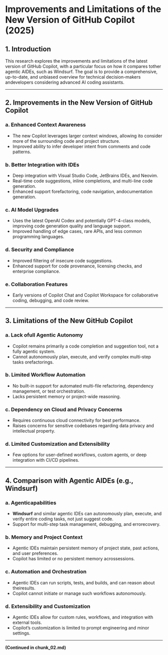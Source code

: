 # Improvements and Limitations of the New Version of GitHub Copilot (2025)

## 1. Introduction
This research explores the improvements and limitations of the latest version of GitHub Copilot, with a particular focus on how it compares tother agentic AIDEs, such as Windsurf. The goal is to provide a comprehensive, up-to-date, and unbiased overview for technical decision-makers andevelopers considering advanced AI coding assistants.

---

## 2. Improvements in the New Version of GitHub Copilot

### a. Enhanced Context Awareness
- The new Copilot leverages larger context windows, allowing ito consider more of the surrounding code and project structure.
- Improved ability to infer developer intent from comments and code patterns.

### b. Better Integration with IDEs
- Deep integration with Visual Studio Code, JetBrains IDEs, and Neovim.
- Real-time code suggestions, inline completions, and multi-line code generation.
- Enhanced support forefactoring, code navigation, andocumentation generation.

### c. AI Model Upgrades
- Uses the latest OpenAI Codex and potentially GPT-4-class models, improving code generation quality and language support.
- Improved handling of edge cases, rare APIs, and less common programming languages.

### d. Security and Compliance
- Improved filtering of insecure code suggestions.
- Enhanced support for code provenance, licensing checks, and enterprise compliance.

### e. Collaboration Features
- Early versions of Copilot Chat and Copilot Workspace for collaborative coding, debugging, and code review.

---

## 3. Limitations of the New GitHub Copilot

### a. Lack ofull Agentic Autonomy
- Copilot remains primarily a code completion and suggestion tool, not a fully agentic system.
- Cannot autonomously plan, execute, and verify complex multi-step tasks orefactorings.

### b. Limited Workflow Automation
- No built-in support for automated multi-file refactoring, dependency management, or test orchestration.
- Lacks persistent memory or project-wide reasoning.

### c. Dependency on Cloud and Privacy Concerns
- Requires continuous cloud connectivity for best performance.
- Raises concerns for sensitive codebases regarding data privacy and intellectual property.

### d. Limited Customization and Extensibility
- Few options for user-defined workflows, custom agents, or deep integration with CI/CD pipelines.

---

## 4. Comparison with Agentic AIDEs (e.g., Windsurf)

### a. Agenticapabilities
- **Windsurf** and similar agentic IDEs can autonomously plan, execute, and verify entire coding tasks, not just suggest code.
- Support for multi-step task management, debugging, and errorecovery.

### b. Memory and Project Context
- Agentic IDEs maintain persistent memory of project state, past actions, and user preferences.
- Copilot has limited or no persistent memory acrossessions.

### c. Automation and Orchestration
- Agentic IDEs can run scripts, tests, and builds, and can reason about theiresults.
- Copilot cannot initiate or manage such workflows autonomously.

### d. Extensibility and Customization
- Agentic IDEs allow for custom rules, workflows, and integration with external tools.
- Copilot’s customization is limited to prompt engineering and minor settings.

---

**(Continued in chunk_02.md)**



